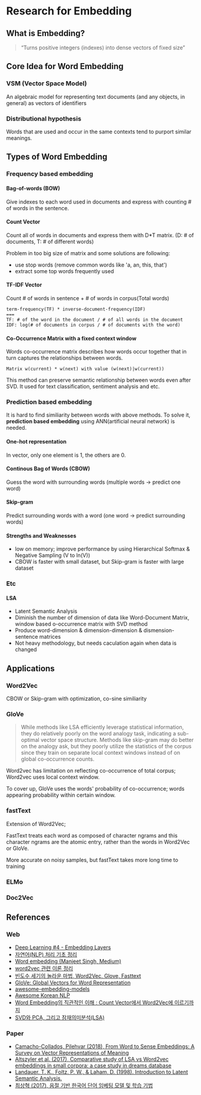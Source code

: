 # Research for Embedding

## What is Embedding?

> “Turns positive integers (indexes) into dense vectors of fixed size”

## Core Idea for Word Embedding

### VSM (Vector Space Model)
An algebraic model for representing text documents (and any objects, in general) as vectors of identifiers

### Distributional hypothesis
Words that are used and occur in the same contexts tend to purport similar meanings.


## Types of Word Embedding

### Frequency based embedding

#### Bag-of-words (BOW)
Give indexes to each word used in documents and express with counting # of words in the sentence.

#### Count Vector
Count all of words in documents and express them with D*T matrix. (D: # of documents, T: # of different words)

Problem in too big size of matrix and some solutions are following:
- use stop words (remove common words like 'a, an, this, that')
- extract some top words frequently used

#### TF-IDF Vector
Count # of words in sentence + # of words in corpus(Total words)
```
term-frequency(TF) * inverse-document-frequency(IDF)
===
TF: # of the word in the document / # of all words in the document
IDF: log(# of documents in corpus / # of documents with the word)
```
#### Co-Occurrence Matrix with a fixed context window
Words co-occurrence matrix describes how words occur together that in turn captures the relationships between words.
```
Matrix w(current) * w(next) with value (w(next)|w(current))
```

This method can preserve semantic relationship between words even after SVD. It used for text classification, sentiment analysis and etc.

### Prediction based embedding
It is hard to find similiarity between words with above methods. To solve it, **prediction based embedding** using ANN(artificial neural network) is needed.

#### One-hot representation
In vector, only one element is 1, the others are 0.

#### Continous Bag of Words (CBOW)
Guess the word with surrounding words
(multiple words -> predict one word)

#### Skip-gram
Predict surrounding words with a word
(one word -> predict surrounding words)

#### Strengths and Weaknesses
- low on memory; improve performance by using Hierarchical Softmax & Negative Sampling (V to ln(V))
- CBOW is faster with small dataset, but Skip-gram is faster with large dataset

### Etc

#### LSA
- Latent Semantic Analysis
- Diminish the number of dimension of data like Word-Document Matrix, window based o-occurrence matrix with SVD method
- Produce word-dimension & dimension-dimension & dismension-sentence matrices
- Not heavy methodology, but needs caculation again when data is changed

## Applications

### Word2Vec
CBOW or Skip-gram with optimization, co-sine similiarity

### GloVe
> While methods like LSA efficiently leverage statistical information, they do relatively poorly on the word analogy task, indicating a sub-optimal vector space structure. Methods like skip-gram may do better on the analogy ask, but they poorly utilize the statistics of the corpus since they train on separate local context windows instead of on global co-occurrence counts.

Word2vec has limitation on reflecting co-occurrence of total corpus; Word2vec uses local context window.

To cover up, GloVe uses the words' probability of co-occurrence; words appearing probability within certain window.

### fastText
Extension of Word2Vec;

FastText treats each word as composed of character ngrams and this character ngrams are the atomic entry, rather than the words in Word2Vec or GloVe.

More accurate on noisy samples, but fastText takes more long time to training


### ELMo

### Doc2Vec

## References

### Web
-  [Deep Learning #4 - Embedding Layers](https://towardsdatascience.com/deep-learning-4-embedding-layers-f9a02d55ac12)
- [자연어(NLP) 처리 기초 정리](http://hero4earth.com/blog/learning/2018/01/17/NLP_Basics_01/)
- [Word embedding (Manjeet Singh, Medium)](https://medium.com/data-science-group-iitr/word-embedding-2d05d270b285)
- [word2vec 관련 이론 정리](https://shuuki4.wordpress.com/2016/01/27/word2vec-%EA%B4%80%EB%A0%A8-%EC%9D%B4%EB%A1%A0-%EC%A0%95%EB%A6%AC/)
- [빈도수 세기의 놀라운 마법, Word2Vec, Glove, Fasttext](https://ratsgo.github.io/from%20frequency%20to%20semantics/2017/03/11/embedding/)
- [GloVe: Global Vectors for Word Representation](https://nlp.stanford.edu/projects/glove/)
- [awesome-embedding-models](https://github.com/Hironsan/awesome-embedding-models)
- [Awesome Korean NLP](https://github.com/datanada/Awesome-Korean-NLP)
- [Word Embedding의 직관적인 이해 : Count Vector에서 Word2Vec에 이르기까지](https://www.nextobe.com/single-post/2017/06/20/Word-Embedding%EC%9D%98-%EC%A7%81%)
- [SVD와 PCA, 그리고 잠재의미분석(LSA)](https://ratsgo.github.io/from%20frequency%20to%20semantics/2017/04/06/pcasvdlsa/)

### Paper
- [Camacho-Collados, Pilehvar (2018),
From Word to Sense Embeddings: A Survey on Vector Representations of Meaning](https://arxiv.org/abs/1805.04032)
- [Altszyler et al. (2017), Comparative study of LSA vs Word2vec embeddings
in small corpora: a case study in dreams database](https://arxiv.org/pdf/1610.01520.pdf)
- [Landauer, T. K., Foltz, P. W., & Laham, D. (1998).
 Introduction to Latent Semantic Analysis.](http://lsa.colorado.edu/papers/dp1.LSAintro.pdf)
- [최상혁 (2017), 음절 기반 한국어 단어 임베팅 모델 및 학습 기법](http://s-space.snu.ac.kr/bitstream/10371/122708/1/000000142646.pdf)